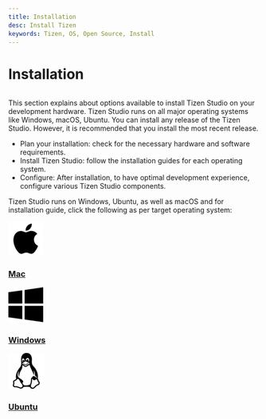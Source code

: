 ```yaml
---
title: Installation
desc: Install Tizen
keywords: Tizen, OS, Open Source, Install 
---
```


# Installation
<style>
#main:before, #main:after {
    content: "";
    display: table;
}

.docs-ui-started [class^="docs-ui-"] {
    width: 900px; 
    height: 230px;
    padding: 50px 0;
    text-align: center;
    border: 0 none;
    border-top: 1px solid #dadada;
    border-bottom: 1px solid #dadada;
    box-sizing: border-box;
    position: relative;
    float: left;
    margin: 1 auto 30px;
}

.docs-ui-started [class^="docs-ui-"]>span {
    display: block;
    color: #333;
    line-height: 35px;
    position: relative;
    
}
@media (max-width: 800px)
.docs-ui-started
.docs-ui-wearable:before, 
.docs-ui-started 
.docs-ui-tv:before, 
.docs-ui-started 
.docs-ui-mobile:before, 
.docs-ui-started 
.docs-ui-widget:before, 
.docs-ui-started 
.docs-ui-ide:before, 
.docs-ui-star
.docs-ui-wear:before, 
.docs-ui-star 
.docs-ui-t:before, 
.docs-ui-start 
.docs-ui-w:before, 

.docs-ui-started .docs-ui-watch:before 
{
    height: 85px;
    margin: 0 auto 25px;
    align: center;
    background-position: 0 6px;
}
.docs-ui-started .docs-ui-wearable:before {
    content: "";
    display: block;
    margin: auto;
    position: relative;
    width: 85px;
    height: 90px;
    background: url(./media/win.png) no-repeat center top;
    background-position: 0 0 !important;
}
.docs-ui-started .docs-ui-wearable {
    width: 33%;
    padding-left: 50;
    /* border-right: 1px solid #d1d1d1; */
}
.docs-ui-started .docs-ui-tv:before {
    content: "";
    margin: auto;
    position: relative;
    display: block;
    width: 85px;
    height: 90px;
    background: url(./media/linux1.png) no-repeat center top;
    background-position: 0 0 !important;
}
.docs-ui-started .docs-ui-tv {
    width: 33%;
    padding-left: 50;
}

.docs-ui-started .docs-ui-widget:before {
    content: "";
    margin: auto;
    position: relative;
	display: block;
    width: 85px;
    height: 90px;
    background: url(./media/apple1.png) no-repeat center top;
    background-position: 10 0 !important;
}
.docs-ui-started .docs-ui-widget {
    width: 33%;
    padding-left: 50;
    /* border-right: 1px solid #d1d1d1; */
}
}


div {
    display: block;
}

ul.a{
a.docs-btn-more {
    display: inline-block;
    font-size: 13px;
    color: #008aee;
}}
</style>

<section id ="main">

This section explains about options available to install Tizen Studio on your development hardware. Tizen Studio runs on all major operating systems like Windows, macOS, Ubuntu. You can install any release of the Tizen Studio. However, it is recommended that you install the most recent release. 
 
 - Plan your installation: check for the necessary hardware and software requirements. 
 - Install Tizen Studio:  follow the installation guides for each operating system.
 - Configure: After installation, to have optimal development experience, configure various Tizen Studio components.  

Tizen Studio runs on Windows, Ubuntu, as well as macOS and for installation guide, click the following as per target operating system: 

<div class="component-container">
    <!--start row-->
    <div class="row">
        <div class="col-sm-12 col-md-12 col-lg-4 block">
            <div class="component">
                <div class="component-icon">
                    <a href="mac/"> <img src="media/apple1.png" alt="Mac"> </a>
                </div>
                <h3 id="tizen-for-mac"><a href="mac/">Mac</a></h3>
            </div>
        </div>
        <div class="col-sm-12 col-md-12 col-lg-4 block">
            <div class="component">
                <div class="component-icon">
                    <a href="windows/"> <img src="media/win.png" alt="Windows"> </a>
                </div>
                <h3 id="tizen-for-windows"><a href="windows/">Windows</a></h3>
             </div>
        </div>
        <div class="col-sm-12 col-md-12 col-lg-4 block">
            <div class="component">
                <div class="component-icon">
                    <a href="ubuntu/"> <img src="media/linux1.png" alt="Linux"> </a>
                </div>
                <h3 id="tizen-for-linux"><a href="ubuntu">Ubuntu</a></h3>
            </div>
        </div>
    </div>
</div>
